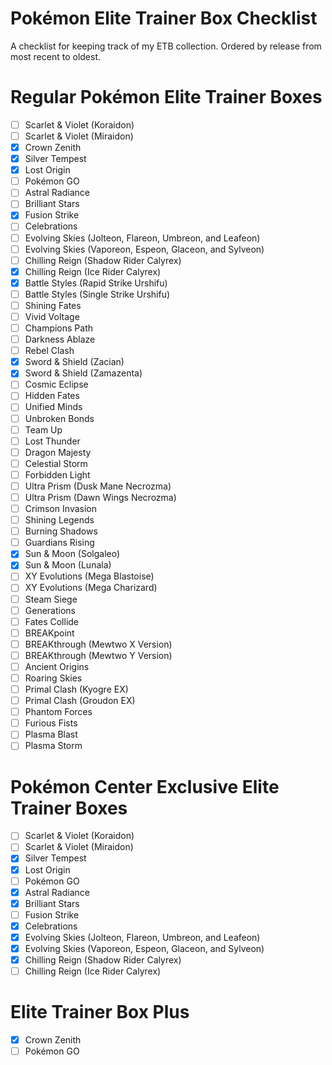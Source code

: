 # Pokémon Elite Trainer Box Checklist
 A checklist for keeping track of my ETB collection. Ordered by release from most recent to oldest.

 # Regular Pokémon Elite Trainer Boxes

- [ ] Scarlet & Violet (Koraidon)
- [ ] Scarlet & Violet (Miraidon)
- [X] Crown Zenith
- [X] Silver Tempest
- [X] Lost Origin
- [ ] Pokémon GO
- [ ] Astral Radiance
- [ ] Brilliant Stars
- [X] Fusion Strike
- [ ] Celebrations
- [ ] Evolving Skies (Jolteon, Flareon, Umbreon, and Leafeon)
- [ ] Evolving Skies (Vaporeon, Espeon, Glaceon, and Sylveon)
- [ ] Chilling Reign (Shadow Rider Calyrex)
- [X] Chilling Reign (Ice Rider Calyrex)
- [X] Battle Styles (Rapid Strike Urshifu)
- [ ] Battle Styles (Single Strike Urshifu)
- [ ] Shining Fates
- [ ] Vivid Voltage
- [ ] Champions Path
- [ ] Darkness Ablaze
- [ ] Rebel Clash
- [X] Sword & Shield (Zacian)
- [X] Sword & Shield (Zamazenta)
- [ ] Cosmic Eclipse
- [ ] Hidden Fates
- [ ] Unified Minds
- [ ] Unbroken Bonds
- [ ] Team Up
- [ ] Lost Thunder
- [ ] Dragon Majesty
- [ ] Celestial Storm
- [ ] Forbidden Light
- [ ] Ultra Prism (Dusk Mane Necrozma)
- [ ] Ultra Prism (Dawn Wings Necrozma)
- [ ] Crimson Invasion
- [ ] Shining Legends
- [ ] Burning Shadows
- [ ] Guardians Rising
- [X] Sun & Moon (Solgaleo)
- [X] Sun & Moon (Lunala)
- [ ] XY Evolutions (Mega Blastoise)
- [ ] XY Evolutions (Mega Charizard)
- [ ] Steam Siege
- [ ] Generations
- [ ] Fates Collide
- [ ] BREAKpoint
- [ ] BREAKthrough (Mewtwo X Version)
- [ ] BREAKthrough (Mewtwo Y Version)
- [ ] Ancient Origins
- [ ] Roaring Skies
- [ ] Primal Clash (Kyogre EX)
- [ ] Primal Clash (Groudon EX)
- [ ] Phantom Forces
- [ ] Furious Fists
- [ ] Plasma Blast
- [ ] Plasma Storm

# Pokémon Center Exclusive Elite Trainer Boxes

- [ ] Scarlet & Violet (Koraidon)
- [ ] Scarlet & Violet (Miraidon)
- [X] Silver Tempest
- [X] Lost Origin
- [ ] Pokémon GO
- [X] Astral Radiance
- [X] Brilliant Stars
- [ ] Fusion Strike
- [X] Celebrations
- [X] Evolving Skies (Jolteon, Flareon, Umbreon, and Leafeon)
- [X] Evolving Skies (Vaporeon, Espeon, Glaceon, and Sylveon)
- [X] Chilling Reign (Shadow Rider Calyrex)
- [ ] Chilling Reign (Ice Rider Calyrex)

# Elite Trainer Box Plus

- [X] Crown Zenith
- [ ] Pokémon GO